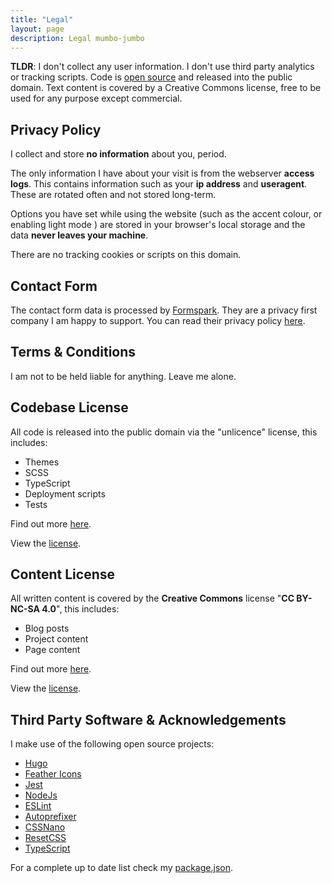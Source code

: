 ```yaml
---
title: "Legal"
layout: page
description: Legal mumbo-jumbo
---
```


**TLDR**: I don't collect any user information. I don't use third party analytics or tracking scripts. Code is [open source](https://github.com/incinn/barnz.dev) and released into the public domain. Text content is covered by a Creative Commons license, free to be used for any purpose except commercial.

## Privacy Policy

I collect and store **no information** about you, period.

The only information I have about your visit is from the webserver **access logs**. This contains information such as your **ip address** and **useragent**. These are rotated often and not stored long-term.

Options you have set while using the website (such as the accent colour, or enabling light mode ) are stored in your browser's local storage and the data **never leaves your machine**.

There are no tracking cookies or scripts on this domain.

## Contact Form

The contact form data is processed by [Formspark](https://formspark.io). They are a privacy first company I am happy to support. You can read their privacy policy [here](https://formspark.io/legal/privacy-policy/).

## Terms & Conditions

I am not to be held liable for anything. Leave me alone.

## Codebase License

All code is released into the public domain via the "unlicence" license, this includes:

- Themes
- SCSS
- TypeScript
- Deployment scripts
- Tests

Find out more [here](https://unlicense.org/).

View the [license](https://github.com/incinn/barnz.dev/blob/main/LICENSE).

## Content License

All written content is covered by the **Creative Commons** license "**CC BY-NC-SA 4.0**", this includes:

- Blog posts
- Project content
- Page content

Find out more [here](https://creativecommons.org/licenses/by-nc-sa/4.0/).

View the [license](https://github.com/incinn/barnz.dev/blob/main/content/LICENSE).

## Third Party Software & Acknowledgements

I make use of the following open source projects:

- [Hugo](https://github.com/gohugoio/hugo)
- [Feather Icons](https://github.com/feathericons/feather)
- [Jest](https://github.com/facebook/jest)
- [NodeJs](https://github.com/nodejs/node)
- [ESLint](https://github.com/eslint/eslint)
- [Autoprefixer](https://github.com/postcss/autoprefixer)
- [CSSNano](https://github.com/cssnano/cssnano)
- [ResetCSS](https://github.com/shannonmoeller/reset-css)
- [TypeScript](https://github.com/Microsoft/TypeScript)

For a complete up to date list check my [package.json](https://github.com/incinn/barnz.dev/blob/main/package.json).
